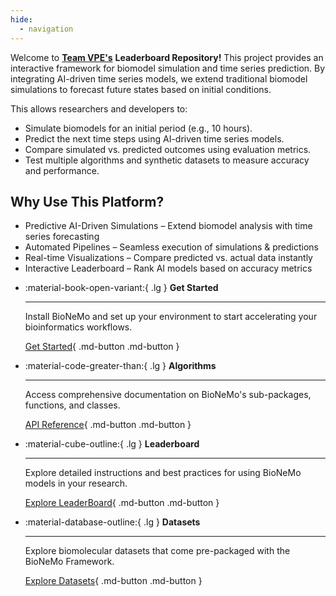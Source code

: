 ```yaml
---
hide:
  - navigation
---
```


Welcome to [**Team VPE's**](https://github.com/VirtualPatientEngine) **Leaderboard Repository!** This project provides an interactive framework for biomodel simulation and time series prediction. By integrating AI-driven time series models, we extend traditional biomodel simulations to forecast future states based on initial conditions.

This allows researchers and developers to:

- Simulate biomodels for an initial period (e.g., 10 hours).
- Predict the next time steps using AI-driven time series models.
- Compare simulated vs. predicted outcomes using evaluation metrics.
- Test multiple algorithms and synthetic datasets to measure accuracy and performance.

## Why Use This Platform?

- Predictive AI-Driven Simulations – Extend biomodel analysis with time series forecasting
- Automated Pipelines – Seamless execution of simulations & predictions
- Real-time Visualizations – Compare predicted vs. actual data instantly
- Interactive Leaderboard – Rank AI models based on accuracy metrics

<div class="grid cards" markdown>

-   :material-book-open-variant:{ .lg } __Get Started__

    ---

    Install BioNeMo and set up your environment to start accelerating your bioinformatics workflows.

    [Get Started](user-guide){ .md-button .md-button }

-   :material-code-greater-than:{ .lg } __Algorithms__

    ---

    Access comprehensive documentation on BioNeMo's sub-packages, functions, and classes.

    [API Reference](algorithms){ .md-button .md-button }

-   :material-cube-outline:{ .lg } __Leaderboard__

    ---

    Explore detailed instructions and best practices for using BioNeMo models in your research.

    [Explore LeaderBoard](leaderboard){ .md-button .md-button }



-   :material-database-outline:{ .lg } __Datasets__

    ---

    Explore biomolecular datasets that come pre-packaged with the BioNeMo Framework.

    [Explore Datasets](datasets){ .md-button .md-button }


</div>
